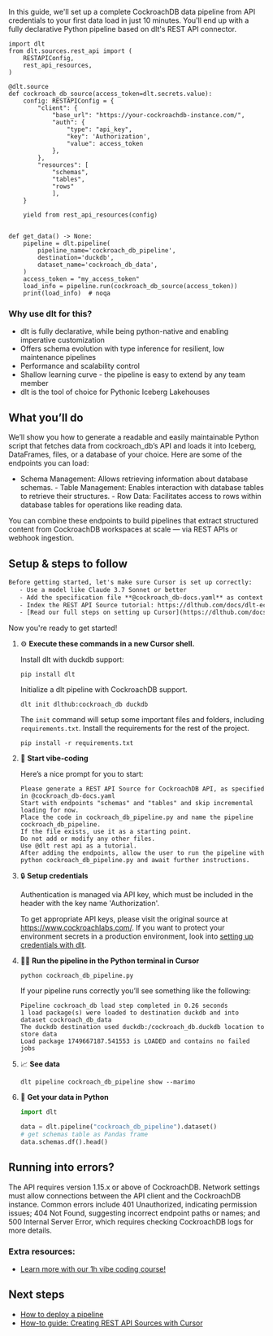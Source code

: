 In this guide, we'll set up a complete CockroachDB data pipeline from API credentials to your first data load in just 10 minutes. You'll end up with a fully declarative Python pipeline based on dlt's REST API connector.

```python-outcome
import dlt
from dlt.sources.rest_api import (
    RESTAPIConfig,
    rest_api_resources,
)

@dlt.source
def cockroach_db_source(access_token=dlt.secrets.value):
    config: RESTAPIConfig = {
        "client": {
            "base_url": "https://your-cockroachdb-instance.com/",
            "auth": {
                "type": "api_key",
                "key": 'Authorization',
                "value": access_token
            },
        },
        "resources": [
            "schemas",
            "tables",
            "rows"
            ],
    }

    yield from rest_api_resources(config)


def get_data() -> None:
    pipeline = dlt.pipeline(
        pipeline_name='cockroach_db_pipeline',
        destination='duckdb',
        dataset_name='cockroach_db_data', 
    )
    access_token = "my_access_token"
    load_info = pipeline.run(cockroach_db_source(access_token))
    print(load_info)  # noqa
```

### Why use dlt for this?

- dlt is fully declarative, while being python-native and enabling imperative customization
- Offers schema evolution with type inference for resilient, low maintenance pipelines
- Performance and scalability control
- Shallow learning curve - the pipeline is easy to extend by any team member
- dlt is the tool of choice for Pythonic Iceberg Lakehouses

## What you’ll do

We’ll show you how to generate a readable and easily maintainable Python script that fetches data from cockroach_db’s API and loads it into Iceberg, DataFrames, files, or a database of your choice. Here are some of the endpoints you can load:

- Schema Management: Allows retrieving information about database schemas. - Table Management: Enables interaction with database tables to retrieve their structures. - Row Data: Facilitates access to rows within database tables for operations like reading data.

You can combine these endpoints to build pipelines that extract structured content from CockroachDB workspaces at scale — via REST APIs or webhook ingestion.

## Setup & steps to follow

```default
Before getting started, let's make sure Cursor is set up correctly:
   - Use a model like Claude 3.7 Sonnet or better
   - Add the specification file **@cockroach_db-docs.yaml** as context
   - Index the REST API Source tutorial: https://dlthub.com/docs/dlt-ecosystem/verified-sources/rest_api/ and add it to context as **@dlt rest api**
   - [Read our full steps on setting up Cursor](https://dlthub.com/docs/dlt-ecosystem/llm-tooling/cursor-restapi#23-configuring-cursor-with-documentation)
```

Now you're ready to get started! 

1. ⚙️ **Execute these commands in a new Cursor shell.**
    
    Install dlt with duckdb support:
    ```shell
    pip install dlt
    ```

    Initialize a dlt pipeline with CockroachDB support.
    ```shell
    dlt init dlthub:cockroach_db duckdb
    ```

    The `init` command will setup some important files and folders, including `requirements.txt`. Install the requirements for the rest of the project.
    ```shell
    pip install -r requirements.txt
    ```
    
2. 🤠 **Start vibe-coding**
    
    Here’s a nice prompt for you to start: 
    
    ```prompt
    Please generate a REST API Source for CockroachDB API, as specified in @cockroach_db-docs.yaml 
    Start with endpoints "schemas" and "tables" and skip incremental loading for now. 
    Place the code in cockroach_db_pipeline.py and name the pipeline cockroach_db_pipeline. 
    If the file exists, use it as a starting point. 
    Do not add or modify any other files. 
    Use @dlt rest api as a tutorial. 
    After adding the endpoints, allow the user to run the pipeline with python cockroach_db_pipeline.py and await further instructions.
    ```

    
3. 🔒 **Setup credentials** 
    
    Authentication is managed via API key, which must be included in the header with the key name 'Authorization'.
    
    To get appropriate API keys, please visit the original source at https://www.cockroachlabs.com/.
    If you want to protect your environment secrets in a production environment, look into [setting up credentials with dlt](https://dlthub.com/docs/walkthroughs/add_credentials).
    
4. 🏃‍♀️ **Run the pipeline in the Python terminal in Cursor**
    
    ```shell
    python cockroach_db_pipeline.py
    ```
    
    If your pipeline runs correctly you’ll see something like the following:
    
    ```shell
    Pipeline cockroach_db load step completed in 0.26 seconds
    1 load package(s) were loaded to destination duckdb and into dataset cockroach_db_data
    The duckdb destination used duckdb:/cockroach_db.duckdb location to store data
    Load package 1749667187.541553 is LOADED and contains no failed jobs
    ```
    
5. 📈 **See data**
    
    ```shell
    dlt pipeline cockroach_db_pipeline show --marimo
    ```
    
6. 🐍 **Get your data in Python**
    
    ```python
    import dlt

   data = dlt.pipeline("cockroach_db_pipeline").dataset()
   # get schemas table as Pandas frame
   data.schemas.df().head()
    ```

## Running into errors?

The API requires version 1.15.x or above of CockroachDB. Network settings must allow connections between the API client and the CockroachDB instance. Common errors include 401 Unauthorized, indicating permission issues; 404 Not Found, suggesting incorrect endpoint paths or names; and 500 Internal Server Error, which requires checking CockroachDB logs for more details.

### Extra resources:

- [Learn more with our 1h vibe coding course!](https://www.youtube.com/watch?v=GGid70rnJuM)

## Next steps

- [How to deploy a pipeline](https://dlthub.com/docs/walkthroughs/deploy-a-pipeline)
- [How-to guide: Creating REST API Sources with Cursor](https://dlthub.com/docs/dlt-ecosystem/llm-tooling/cursor-restapi)